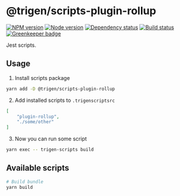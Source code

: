 # @trigen/scripts-plugin-rollup

[![NPM version][npm]][npm-url]
[![Node version][node]][node-url]
[![Dependency status][deps]][deps-url]
[![Build status][build]][build-url]
[![Greenkeeper badge][greenkeeper]][greenkeeper-url]

[npm]: https://img.shields.io/npm/v/%40trigen/scripts-plugin-rollup.svg
[npm-url]: https://www.npmjs.com/package/@trigen/scripts-plugin-rollup

[node]: https://img.shields.io/node/v/%40trigen/scripts-plugin-rollup.svg
[node-url]: https://nodejs.org

[deps]: https://david-dm.org/TrigenSoftware/scripts.svg?path=packages/scripts-plugin-rollup
[deps-url]: https://david-dm.org/TrigenSoftware/scripts?path=packages/scripts-plugin-rollup

[build]: http://img.shields.io/travis/com/TrigenSoftware/scripts.svg
[build-url]: https://travis-ci.com/TrigenSoftware/scripts

[greenkeeper]: https://badges.greenkeeper.io/TrigenSoftware/scripts.svg
[greenkeeper-url]: https://greenkeeper.io/

Jest scripts.

## Usage

1. Install scripts package

```bash
yarn add -D @trigen/scripts-plugin-rollup
```

2. Add installed scripts to `.trigenscriptsrc`

```json
[
    "plugin-rollup",
    "./some/other"
]
```

3. Now you can run some script

```bash
yarn exec -- trigen-scripts build
```

## Available scripts

```bash
# Build bundle
yarn build
```
